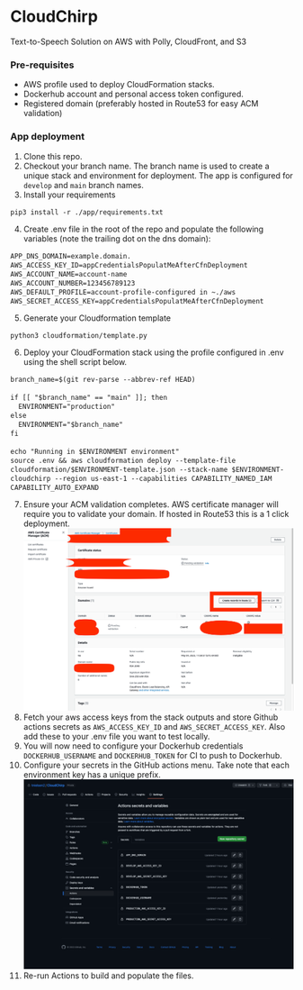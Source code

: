 # CloudChirp

Text-to-Speech Solution on AWS with Polly, CloudFront, and S3

### Pre-requisites
- AWS profile used to deploy CloudFormation stacks. 
- Dockerhub account and personal access token configured. 
- Registered domain (preferably hosted in Route53 for easy ACM validation)

### App deployment
1. Clone this repo.
2. Checkout your branch name. The branch name is used to create a unique stack and environment for deployment. The app is configured for `develop` and `main` branch names.
3. Install your requirements
```shell
pip3 install -r ./app/requirements.txt
```
4. Create .env file in the root of the repo and populate the following variables (note the trailing dot on the dns domain):
```
APP_DNS_DOMAIN=example.domain.
AWS_ACCESS_KEY_ID=appCredentialsPopulatMeAfterCfnDeployment
AWS_ACCOUNT_NAME=account-name
AWS_ACCOUNT_NUMBER=123456789123
AWS_DEFAULT_PROFILE=account-profile-configured in ~./aws
AWS_SECRET_ACCESS_KEY=appCredentialsPopulatMeAfterCfnDeployment
```
5. Generate your Cloudformation template
```shell
python3 cloudformation/template.py
```
6. Deploy your CloudFormation stack using the profile configured in .env using the shell script below.  
```shell
branch_name=$(git rev-parse --abbrev-ref HEAD)

if [[ "$branch_name" == "main" ]]; then
  ENVIRONMENT="production"
else
  ENVIRONMENT="$branch_name"
fi

echo "Running in $ENVIRONMENT environment"
source .env && aws cloudformation deploy --template-file cloudformation/$ENVIRONMENT-template.json --stack-name $ENVIRONMENT-cloudchirp --region us-east-1 --capabilities CAPABILITY_NAMED_IAM CAPABILITY_AUTO_EXPAND
```
7. Ensure your ACM validation completes. AWS certificate manager will require you to validate your domain. If hosted in Route53 this is a 1 click deployment.
![acm-screenshot.png](acm-screenshot.png)
8. Fetch your aws access keys from the stack outputs and store Github actions secrets as `AWS_ACCESS_KEY_ID` and `AWS_SECRET_ACCESS_KEY`. Also add these to your .env file you want to test locally.
9. You will now need to configure your Dockerhub credentials `DOCKERHUB_USERNAME` and `DOCKERHUB_TOKEN` for CI to push to Dockerhub.
10. Configure your secrets in the GitHub actions menu. Take note that each environment key has a unique prefix. 
![actions-screenshot.png](actions-screenshot.png)
11. Re-run Actions to build and populate the files.